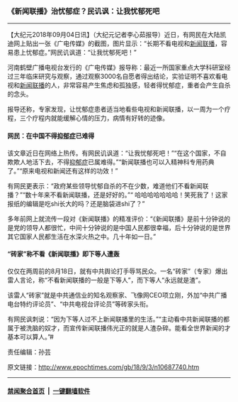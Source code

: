 ### 《新闻联播》治忧郁症？民讥讽：让我忧郁死吧
------------------------

<p>【大纪元2018年09月04日讯】（大纪元记者李心茹报导）近日，有网民在大陆凯迪网上贴出一张《广电传媒》的截图，图片显示：“长期不看电视和<a href="http://www.epochtimes.com/gb/tag/%E6%96%B0%E9%97%BB%E8%81%94%E6%92%AD.html">新闻联播</a>，容易患上忧郁症。”网民讥讽道：“让我忧郁死吧！”</p>
<p>河南鹤壁广播电视台发行的《广电传媒》报导称：最近一所国家重点大学科研室经过三年临床研究与观察，通过观察3000名自愿者得出结论，实验证明不喜欢看电视和<a href="http://www.epochtimes.com/gb/tag/%E6%96%B0%E9%97%BB%E8%81%94%E6%92%AD.html">新闻联播</a>的人，非常容易产生焦虑和孤独感，轻者得忧郁症，重者会产生自杀的念头。</p>
<p>报导还称，专家发现，让忧郁症患者适当地看些电视和新闻联播，以一周为一个疗程，三个疗程内就能缓解心情的压力，病情有好转的迹像。</p>
<h4>网民：在中国不得<a href="http://www.epochtimes.com/gb/tag/%E6%8A%91%E9%83%81%E7%97%87.html">抑郁症</a>已难得</h4>
<p>该文章近日在网络上热传。有网民讥讽道：“让我忧郁死吧！”“在这个国家，不自欺欺人地活下去，不得<a href="http://www.epochtimes.com/gb/tag/%E6%8A%91%E9%83%81%E7%97%87.html">抑郁症</a>已属难得。”“新闻联播也可以入精神科专用药典了。”“原来电视和新闻还有这样的功效！”</p>
<p>有网民更表示：“政府某些领导忧郁自杀的不在少数，难道他们不看新闻联播？”“数十年来不看新闻联播，还是好好的。”“ 哈哈哈哈哈哈哈！笑死我了！这家报纸的编辑是吃shi长大的吗？还是脑袋进shi了？”</p>
<p>多年前网上就流传一段对《新闻联播》的精准评价：“《新闻联播》是前十分钟说的是党的领导人都很忙，中间十分钟说的是中国人民都很幸福，后十分钟说的是世界其它国家人民都生活在水深火热之中。几十年如一日。”</p>
<h4>“砖家”称不看《新闻联播》即下等人遭轰</h4>
<p>仅仅在两周前的8月18日，就有中共舆论打手辱骂民众。一名“砖家”（专家）爆出雷人言论，称“不看新闻联播的一般是下等人”，而下等人“永远就是渣”。</p>
<p>该雷人“砖家”就是中共通信业的知名观察家、飞像网CEO项立刚，外加“中共广播电台特约评论员”、“中共电视台评论员”等砖家头衔。</p>
<p>有网民讽刺说：“因为下等人过不上新闻联播里的生活。”“主动看中共新闻联播的都属于被洗脑的奴才，而宣传新闻联播伟光正的就是人渣杂碎。能看全世界新闻的才基本可以算人。”#</p>
<p>责任编辑：孙芸</p>

原文链接：http://www.epochtimes.com/gb/18/9/3/n10687740.htm


------------------------
#### [禁闻聚合首页](https://github.com/gfw-breaker/banned-news/blob/master/README.md) &nbsp;|&nbsp;  [一键翻墙软件](https://github.com/gfw-breaker/nogfw/blob/master/README.md)